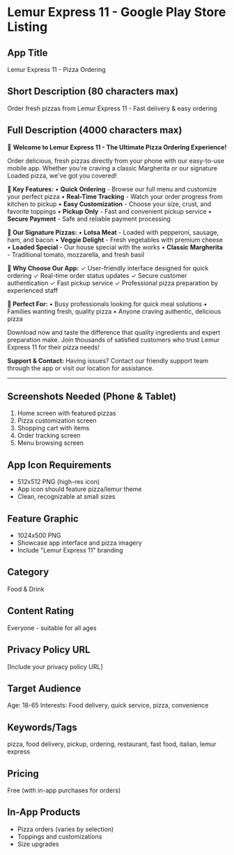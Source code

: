 # Lemur Express 11 - Google Play Store Listing

## App Title
Lemur Express 11 - Pizza Ordering

## Short Description (80 characters max)
Order fresh pizzas from Lemur Express 11 - Fast delivery & easy ordering

## Full Description (4000 characters max)

🍕 **Welcome to Lemur Express 11 - The Ultimate Pizza Ordering Experience!**

Order delicious, fresh pizzas directly from your phone with our easy-to-use mobile app. Whether you're craving a classic Margherita or our signature Loaded pizza, we've got you covered!

**🚀 Key Features:**
• **Quick Ordering** - Browse our full menu and customize your perfect pizza
• **Real-Time Tracking** - Watch your order progress from kitchen to pickup
• **Easy Customization** - Choose your size, crust, and favorite toppings
• **Pickup Only** - Fast and convenient pickup service
• **Secure Payment** - Safe and reliable payment processing

**🍕 Our Signature Pizzas:**
• **Lotsa Meat** - Loaded with pepperoni, sausage, ham, and bacon
• **Veggie Delight** - Fresh vegetables with premium cheese
• **Loaded Special** - Our house special with the works
• **Classic Margherita** - Traditional tomato, mozzarella, and fresh basil

**📱 Why Choose Our App:**
✓ User-friendly interface designed for quick ordering
✓ Real-time order status updates
✓ Secure customer authentication
✓ Fast pickup service
✓ Professional pizza preparation by experienced staff

**🎯 Perfect For:**
• Busy professionals looking for quick meal solutions
• Families wanting fresh, quality pizza
• Anyone craving authentic, delicious pizza

Download now and taste the difference that quality ingredients and expert preparation make. Join thousands of satisfied customers who trust Lemur Express 11 for their pizza needs!

**Support & Contact:**
Having issues? Contact our friendly support team through the app or visit our location for assistance.

---

## Screenshots Needed (Phone & Tablet)
1. Home screen with featured pizzas
2. Pizza customization screen
3. Shopping cart with items
4. Order tracking screen
5. Menu browsing screen

## App Icon Requirements
- 512x512 PNG (high-res icon)
- App icon should feature pizza/lemur theme
- Clean, recognizable at small sizes

## Feature Graphic
- 1024x500 PNG
- Showcase app interface and pizza imagery
- Include "Lemur Express 11" branding

## Category
Food & Drink

## Content Rating
Everyone - suitable for all ages

## Privacy Policy URL
[Include your privacy policy URL]

## Target Audience
Age: 18-65
Interests: Food delivery, quick service, pizza, convenience

## Keywords/Tags
pizza, food delivery, pickup, ordering, restaurant, fast food, italian, lemur express

## Pricing
Free (with in-app purchases for orders)

## In-App Products
- Pizza orders (varies by selection)
- Toppings and customizations
- Size upgrades